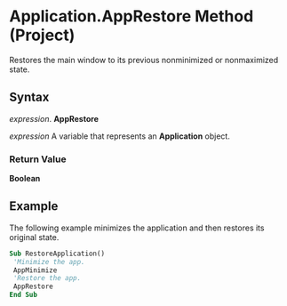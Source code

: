 
# Application.AppRestore Method (Project)

Restores the main window to its previous nonminimized or nonmaximized state.


## Syntax

 _expression_. **AppRestore**

 _expression_ A variable that represents an **Application** object.


### Return Value

 **Boolean**


## Example

The following example minimizes the application and then restores its original state.


```vb
Sub RestoreApplication() 
 'Minimize the app. 
 AppMinimize 
 'Restore the app. 
 AppRestore 
End Sub
```

